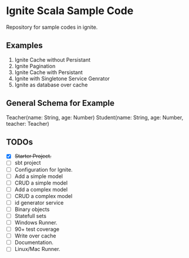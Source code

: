 # Ignite Scala Sample Code

Repository for sample codes in ignite.


## Examples

1. Ignite Cache without Persistant
1. Ignite Pagination
1. Ignite Cache with Persistant
1. Ignite with Singletone Service Genrator
1. Ignite as database over cache


## General Schema for Example

Teacher(name: String, age: Number)
Student(name: String, age: Number, teacher: Teacher)


## TODOs

- [x] ~~Starter Project.~~
- [ ] sbt project
- [ ] Configuration for Ignite.
- [ ] Add a simple model
- [ ] CRUD a simple model
- [ ] Add a complex model
- [ ] CRUD a complex model
- [ ] id generator service
- [ ] Binary objects
- [ ] Statefull sets
- [ ] Windows Runner.
- [ ] 90+ test coverage
- [ ] Write over cache
- [ ] Documentation.
- [ ] Linux/Mac Runner.
